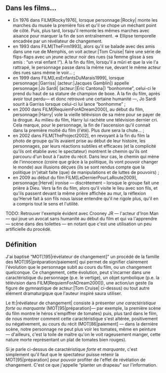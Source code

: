 <!-- Page: #247 Le révélateur de changement -->

## Dans les films…

* En 1976 dans FILM[Rocky1976], lorsque personnage:|Rocky| monte les marches du musée la première fois et qu'il se chope un méchant point de côté. Puis, plus tard, lorsqu'il remonte les mêmes marches avec aisance pour marquer la fin de son entraînement. => Ellipse temporelle encadrée par un révélateur de changement.
* en 1993 dans FILM[TheFirm1993], alors qu'il se balade avec des amis dans une rue de Memphis, on voit acteur:|Tom Cruise| faire une série de flips-flaps avec un jeune acteur noir des rues (sa femme glisse à ses amis : “un vrai enfant !”). À la fin du film, lorsqu'il a mûri et que la vie l'a rattrapé, le personnage passe dans la même rue, devant le même acteur des rues sans même le voir…&nbsp;;
* en 1999 dans FILM[LesEnfantsDuMarais1999], lorsque personnage:|Garriss| (acteur:|Jacques Gamblin|) appelle personnage:|Jo Sardi| (acteur:|Éric Cantona|) “bonhomme”, celui-ci le prend du haut de sa stature de champion de boxe. À la fin du film, après avoir tout perdu— et donc retrouvé une certaine humanité —, Jo Sardi sourit à Garriss lorsque celui-ci lui lance “bonhomme” ;
* en 2000 dans FILM[RequiemForADream2000], au début du film, personnage:|Harry| vole la vieille télévision de sa mère pour se payer de la drogue. Au milieu du film, Harry lui rachète une télévision dernier cri. Cela marque, pour le personnage, la fin de l'ascension qu'il connait dans la première moitié du film (l'été). Plus dure sera la chute… ;
* en 2002 dans FILM[TheProject2002], en revoyant à la fin du film la photo de groupe qu'ils avaient prise au début de leur histoire, les personnages, par leurs réactions subtiles et efficaces (et la complicité qu'ils ont établie avec le spectateur) montrent le chemin qu'ils ont parcouru d'un bout à l'autre du récit. Dans leur cas, le chemin qui mène de l'innocence (croire que grâce à la politique, ils vont pouvoir changer  le monde) aux illusions déçues (ils se sont rendus compte que la politique (n')était faite (que) de manipulations et de luttes de pouvoirs) ;
* en 2009 au début du film FILM[LeDernierPourLaRoute2009], personnage:|Hervé| ironise —&nbsp;discrètement&nbsp;– lorsque le groupe fait une prière à Dieu. Vers la fin du film, alors qu'il visite le lieu avec son fils, et qu'ils passent devant la même prière affichée au mur, la réflexion qu'Hervé fait à son fils nous laisse entendre qu'il ne rigole plus, qu'il en a compris tout le sens et l'utilité.

<adminonly>
  TODO: Retrouver l'exemple évident avec Crooney JR — l'acteur d'Iron Man — qui joue un avocat sans humanité au début du film et qui va l'apprendre — scène dans des toilettes — en notant que c'est une utilisation un peu artificielle du procédé.
</adminonly>

## Définition

J'ai baptisé “MOT[195|révélateur de changement]” un procédé de la famille des MOT[95|préparation/paiement] qui permet de signifier clairement l'évolution que le personnage subit au cours du film, ou un changement quelconque. Ce changement, cette évolution, peut s'incarner dans une caractéristique du personnage (p.e. le vertige), un objet symbolique (p.e. la télévision dans FILM[RequiemForADream2000]), une action/un geste (la figure de gymnastique de acteur:|Tom Cruise| ci-dessus) ou tout autre élément dramaturgique que l'auteur inspiré saura utiliser.

Le tt:|révélateur de changement| consiste à présenter *une caractéristique forte ou marquante* (MOT[95|préparation]— par exemple, la première scène du film montre le héros s'empiffrer de tomates) puis, plus tard dans le film, de nous montrer comment cette caractéristique s'est altérée, positivement ou négativement, au cours du récit (MOT[86|paiement] — dans la dernière scène, notre personnage ne peut plus voir les tomates, même en peinture — d'ailleurs, c'est la toile de maître qu'on le voit rageusement manger, cette nature morte représentant un plat de tomates bien rouges).

Si je parle ci-dessus de caractéristique *forte* et *marquante*, c'est simplement qu'il faut que le spectateur puisse retenir la MOT[95|préparation] pour pouvoir profiter de l'effet de révélation de changement. C'est ce que j'appelle “planter un drapeau” sur l'information.